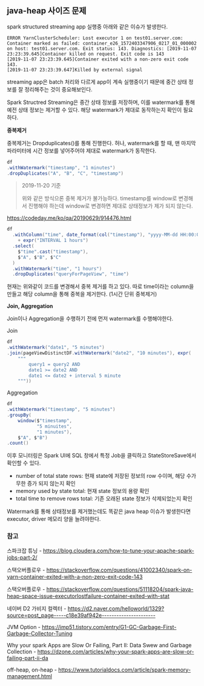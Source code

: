 
## java-heap 사이즈 문제


spark structured streaming app 실행중 아래와 같은 이슈가 발생한다.

```
ERROR YarnClusterScheduler: Lost executor 1 on test01.server.com: Container marked as failed: container_e26_1572403347906_0217_01_000002 on host: test01.server.com. Exit status: 143. Diagnostics: [2019-11-07 23:23:39.645]Container killed on request. Exit code is 143
[2019-11-07 23:23:39.645]Container exited with a non-zero exit code 143. 
[2019-11-07 23:23:39.647]Killed by external signal
```



streaming app은 batch 처리와 다르게 app이 계속 실행중이기 때문에 중간 상태 정보를 잘 정리해주는 것이 중요해보인다.

Spark Structred Streaming은 중간 상태 정보를 저장하며, 이를 watermark를 통해 예전 상태 정보는 제거할 수 있다. 해당 watermark가 제대로 동작하는지 확인이 필요하다.



**중복제거**

중복제거는 Dropduplicates()를 통해 진행한다. 허나, watermark를 할 때, 맨 마지막 파라미터에 시간 정보를 넣어주어야 제대로 watermark가 동작한다.

```scala
df
.withWatermark("timestamp", "1 minutes")
.dropDuplicates("A", "B", "C", "timestamp")
```



> 2019-11-20 기준
>
> 위와 같은 방식으론 중복 제거가 불가능하다. timestamp를 window로 변경해서 진행해야 하는데 window로 변경하면 제대로 상태정보가 제가 되지 않는다.



https://codeday.me/ko/qa/20190629/914476.html

```scala
df
  .withColumn("time", date_format(col("timestamp"), "yyyy-MM-dd HH:00:00")
    + expr("INTERVAL 1 hours")
  .select(
    $"time".cast("timestamp"),
    $"A", $"B", $"C"
  )
  .withWatermark("time", "1 hours")
  .dropDuplicates("queryForPageView", "time")
```

현재는 위와같이 코드를 변경해서 중복 제거를 하고 있다. 따로 time이라는 column을 만들고 해당 column을 통해 중복을 제거한다. (1시간 단위 중복제거)



**Join, Aggregation**

Join이나 Aggregation을 수행하기 전에 먼저 watermark를 수행해야한다.



Join

```scala
df
.withWatermark("date1", "5 minutes")
.join(pageViewDistinctDF.withWatermark("date2", "10 minutes"), expr(
    """
    	query1 = query2 AND
    	date1 >= date2 AND
    	date1 <= date2 + interval 5 minute
    """))
```



Aggregation

```scala
df
.withWatermark("timestamp", "5 minutes")
.groupBy(
    window($"timestamp",
           "5 minuites",
           "1 minutes"),
    $"A", $"B")
.count()
```



이후 모니터링은 Spark UI에 SQL 창에서 특정 Job을 클릭하고 StateStoreSave에서 확인할 수 있다.

- number of total state rows: 현재 state에 저장된 정보의 row 수이며, 해당 수가 무한 증가 되지 않는지 확인
- memory used by state total: 현재 state 정보의 용량 확인
- total time to remove rows total: 기존 오래된 state 정보가 삭제되었는지 확인



Watermark를 통해 상태정보를 제거했는데도 똑같은 java heap 이슈가 발생한다면 executor, driver 메모리 양을 늘려야한다.



### 참고

스파크잡 튜닝 - https://blog.cloudera.com/how-to-tune-your-apache-spark-jobs-part-2/

스택오버플로우 - https://stackoverflow.com/questions/41002340/spark-on-yarn-container-exited-with-a-non-zero-exit-code-143 

스택오버플로우 - https://stackoverflow.com/questions/51118204/spark-java-heap-space-issue-executorlostfailure-container-exited-with-stat

네이버 D2 가비지 컬렉터 - https://d2.naver.com/helloworld/1329?source=post_page-----c18e39af942e----------------------

JVM Option - https://imp51.tistory.com/entry/G1-GC-Garbage-First-Garbage-Collector-Tuning

Why your spark Apps are Slow Or Failing, Part II: Data Swew and Garbage Collection - https://dzone.com/articles/why-your-spark-apps-are-slow-or-failing-part-ii-da

off-heap, on-heap - https://www.tutorialdocs.com/article/spark-memory-management.html